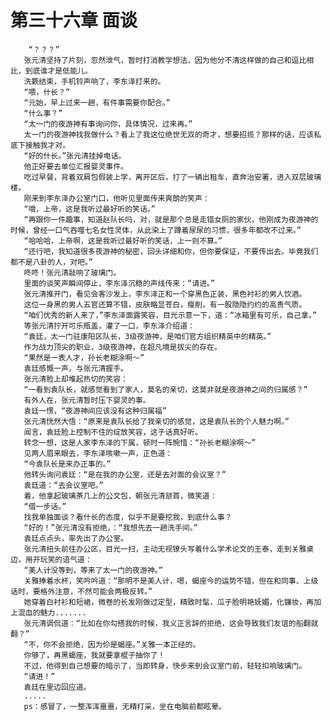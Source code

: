 # 第三十六章 面谈
        “？？？”
       张元清坚持了片刻，忽然泄气，暂时打消教学想法，因为他分不清这样做的自己和逗比相比，到底谁才是低能儿。
       洗簌结束，手机铃声响了，李东泽打来的。
       “喂，什长？”
       “元始，早上过来一趟，有件事需要你配合。”
       “什么事？”
       “太一门的夜游神有事询问你，具体情况，过来再。”
       太一门的夜游神找我做什么？看上了我这位绝世无双的奇才，想要招揽？那样的话，应该私底下接触我才对。
       “好的什长。”张元清挂掉电话。
       他正好要去单位汇报婴灵事件。
       吃过早餐，背着双肩包假装上学，离开区后，打了一辆出租车，直奔治安署，进入双层玻璃楼。
       刚来到李东泽办公室门口，他听见里面传来爽朗的笑声：
       “哦，上帝，这是我听过最好听的笑话。”
       “再跟你一件趣事，知道赵队长吗，对，就是那个总是走错女厕的家伙，他刚成为夜游神的时候，曾经一口气吞噬七名女性灵体，从此染上了蹲着尿尿的习惯，很多年都改不过来。”
       “哈哈哈，上帝啊，这是我听过最好听的笑话，上一则不算。”
       “还行吧，我知道很多夜游神的秘密，回头详细和你，但你要保证，不要传出去。毕竟我们都不是八卦的人，对吧。”
       咚咚！张元清敲响了玻璃门。
       里面的谈笑声瞬间停止，李东泽沉稳的声线传来：“请进。”
       张元清推开门，看见会客沙发上，李东泽正和一个穿黑色正装，黑色衬衫的男人饮酒。
       这位一身黑的男人五官还算不错，皮肤略显苍白，瘦削，有一股隐隐约约的高贵气质。
       “咱们优秀的新人来了，”李东泽面露笑容，目光示意一下，道：“冰箱里有可乐，自己拿。”
       等张元清拧开可乐瓶盖，灌了一口，李东泽介绍道：
       “袁廷，太一门驻康阳区队长，3级夜游神，是咱们官方组织精英中的精英。”
       作为战力顶尖的职业，3级夜游神，在超凡境是拔尖的存在。
       “果然是一表人才，孙长老糊涂啊～”
       袁廷感慨一声，与张元清握手。
       张元清脸上却堆起热切的笑容：
       “一看到袁队长，就感觉看到了家人，莫名的亲切，这莫非就是夜游神之间的归属感？”
       有外人在，张元清暂时压下婴灵的事。
       袁廷一愣，“夜游神间应该没有这种归属福”
       张元清恍然大悟：“原来是袁队长给了我亲切的感觉，这是袁队长的个人魅力啊。”
       闻言，袁廷脸上控制不住的绽放笑容，这子话真好听。
       转念一想，这是人家李东泽的下属，顿时一阵惋惜：“孙长老糊涂啊～”
       见两人眉来眼去，李东泽咳嗽一声，正色道：
       “今袁队长是来办正事的。”
       他转头询问袁廷：“是在我的办公室，还是去对面的会议室？”
       袁廷道：“去会议室吧。”
       着，他拿起玻璃茶几上的公文包，朝张元清颔首，微笑道：
       “借一步话。”
       找我单独面谈？看什长的态度，似乎不是要挖我，到底什么事？
       “好的！”张元清没有拒绝，：“我想先去一趟洗手间。”
       袁廷点点头，率先出了办公室。
       张元清扭头前往办公区，目光一扫，主动无视镣头写着什么学术论文的王泰，走到关雅桌边，用开玩笑的语气道：
       “美人计没等到，等来了太一门的夜游神。”
       关雅捧着水杯，笑吟吟道：“那明不是美人计，嗯，蝎座今的运势不错，但在和同事、上级话时，要格外注意，不然可能会两极反转。”
       她穿着白衬衫和短裙，微卷的长发刚做过定型，精致时髦，瓜子脸明艳妩媚，化镰妆，再加上混血的魅力.......
       张元清调侃道：“比如在你勾搭我的时候，我义正言辞的拒绝，这会导致我们友谊的船翻就翻？”
       “不，你不会拒绝，因为伱是蝎座。”关雅一本正经的。
       你够了，再黑蝎座，我就要拿棍子抽你了！
       不过，他得到自己想要的暗示了，当即转身，快步来到会议室门前，轻轻扣响玻璃门。
       “请进！”
       袁廷在里边回应道。
       .....
       ps：感冒了，一整浑浑噩噩，无精打采，坐在电脑前都眩晕。